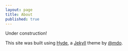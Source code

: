 ```yaml
---
layout: page
title: About
published: true
---
```


Under construction!


This site was built using [Hyde](http://hyde.getpoole.com), a [Jekyll](http://jekyllrb.com) theme by [@mdo](https://twitter.com/mdo). 

